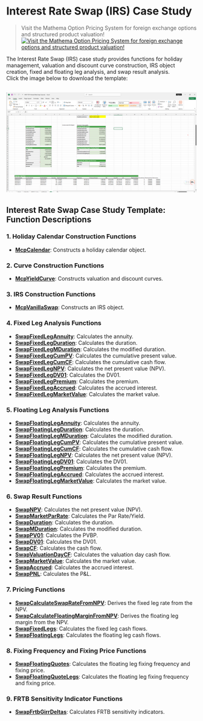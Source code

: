 # **Interest Rate Swap (IRS) Case Study**


> Visit the Mathema Option Pricing System for foreign exchange options and structured product valuation!
[![Visit the Mathema Option Pricing System for foreign exchange options and structured product valuation!](../pic/mathema.png)](https://fxo.mathema.com.cn)

The Interest Rate Swap (IRS) case study provides functions for holiday management, valuation and discount curve construction, IRS object creation, fixed and floating leg analysis, and swap result analysis.  
Click the image below to download the template:

[![MCP-TC14-Interest Rate Swap Case](./pic/tc14.png)](./MCP-TC14-InterestRateSwapCase.xlsx)
---

## **Interest Rate Swap Case Study Template: Function Descriptions**

### **1. Holiday Calendar Construction Functions**
- **[McpCalendar](/latest/api/calendar.html#excel-mcpcalendar-code-dates)**: Constructs a holiday calendar object.

### **2. Curve Construction Functions**
- **[McpYieldCurve](/latest/api/yieldcurve.html#excel-mcpyieldcurve-args1-args2-args3-args4-args5-fmt-vp-hd)**: Constructs valuation and discount curves.

### **3. IRS Construction Functions**
- **[McpVanillaSwap](/latest/api/vanillaswap.html#excel-mcpvanillaswap-args1-args2-args3-args4-args5-fmt-vp)**: Constructs an IRS object.

### **4. Fixed Leg Analysis Functions**
- **[SwapFixedLegAnnuity](/latest/api/vanillaswap.html#excel-swapfixedlegannuity-vanillaswap)**: Calculates the annuity.
- **[SwapFixedLegDuration](/latest/api/vanillaswap.html#excel-swapfixedlegduration-vanillaswap)**: Calculates the duration.
- **[SwapFixedLegMDuration](/latest/api/vanillaswap.html#excel-swapfixedlegmduration-vanillaswap)**: Calculates the modified duration.
- **[SwapFixedLegCumPV](/latest/api/vanillaswap.html#excel-swapfixedlegcumpv-vanillaswap)**: Calculates the cumulative present value.
- **[SwapFixedLegCumCF](/latest/api/vanillaswap.html#excel-swapfixedlegcumcf-vanillaswap)**: Calculates the cumulative cash flow.
- **[SwapFixedLegNPV](/latest/api/vanillaswap.html#excel-swapfixedlegnpv-vanillaswap)**: Calculates the net present value (NPV).
- **[SwapFixedLegDV01](/latest/api/vanillaswap.html#excel-swapfixedlegdv01-vanillaswap)**: Calculates the DV01.
- **[SwapFixedLegPremium](/latest/api/vanillaswap.html#excel-swapfixedlegpremium-vanillaswap)**: Calculates the premium.
- **[SwapFixedLegAccrued](/latest/api/vanillaswap.html#excel-swapfixedlegaccrued-vanillaswap)**: Calculates the accrued interest.
- **[SwapFixedLegMarketValue](/latest/api/vanillaswap.html#excel-swapfixedlegmarketvalue-vanillaswap)**: Calculates the market value.

### **5. Floating Leg Analysis Functions**
- **[SwapFloatingLegAnnuity](/latest/api/vanillaswap.html#excel-swapfloatinglegannuity-vanillaswap)**: Calculates the annuity.
- **[SwapFloatingLegDuration](/latest/api/vanillaswap.html#excel-swapfloatinglegduration-vanillaswap)**: Calculates the duration.
- **[SwapFloatingLegMDuration](/latest/api/vanillaswap.html#excel-swapfloatinglegmduration-vanillaswap)**: Calculates the modified duration.
- **[SwapFloatingLegCumPV](/latest/api/vanillaswap.html#excel-swapfloatinglegcumpv-vanillaswap)**: Calculates the cumulative present value.
- **[SwapFloatingLegCumCF](/latest/api/vanillaswap.html#excel-swapfloatinglegcumcf-vanillaswap)**: Calculates the cumulative cash flow.
- **[SwapFloatingLegNPV](/latest/api/vanillaswap.html#excel-swapfloatinglegnpv-vanillaswap)**: Calculates the net present value (NPV).
- **[SwapFloatingLegDV01](/latest/api/vanillaswap.html#excel-swapfloatinglegdv01-vanillaswap)**: Calculates the DV01.
- **[SwapFloatingLegPremium](/latest/api/vanillaswap.html#excel-swapfloatinglegpremium-vanillaswap)**: Calculates the premium.
- **[SwapFloatingLegAccrued](/latest/api/vanillaswap.html#excel-swapfloatinglegaccrued-vanillaswap)**: Calculates the accrued interest.
- **[SwapFloatingLegMarketValue](/latest/api/vanillaswap.html#excel-swapfloatinglegmarketvalue-vanillaswap)**: Calculates the market value.

### **6. Swap Result Functions**
- **[SwapNPV](/latest/api/vanillaswap.html#excel-swapnpv-vanillaswap)**: Calculates the net present value (NPV).
- **[SwapMarketParRate](/latest/api/vanillaswap.html#excel-swapmarketparrate-vanillaswap)**: Calculates the Par Rate/Yield.
- **[SwapDuration](/latest/api/vanillaswap.html#excel-swapduration-vanillaswap)**: Calculates the duration.
- **[SwapMDuration](/latest/api/vanillaswap.html#excel-swapmduration-vanillaswap)**: Calculates the modified duration.
- **[SwapPV01](/latest/api/vanillaswap.html#excel-swappv01-vanillaswap)**: Calculates the PVBP.
- **[SwapDV01](/latest/api/vanillaswap.html#excel-swapdv01-vanillaswap)**: Calculates the DV01.
- **[SwapCF](/latest/api/vanillaswap.html#excel-swapcf-vanillaswap)**: Calculates the cash flow.
- **[SwapValuationDayCF](/latest/api/vanillaswap.html#excel-swapvaluationdaycf-vanillaswap)**: Calculates the valuation day cash flow.
- **[SwapMarketValue](/latest/api/vanillaswap.html#excel-swapmarketvalue-vanillaswap)**: Calculates the market value.
- **[SwapAccrued](/latest/api/vanillaswap.html#excel-swapaccrued-vanillaswap)**: Calculates the accrued interest.
- **[SwapPNL](/latest/api/vanillaswap.html#excel-swappnl-vanillaswap-start-end)**: Calculates the P&L.

### **7. Pricing Functions**
- **[SwapCalculateSwapRateFromNPV](/latest/api/vanillaswap.html#excel-swapcalculateswapratefromnpv-vanillaswap-npv)**: Derives the fixed leg rate from the NPV.
- **[SwapCalculateFloatingMarginFromNPV](/latest/api/vanillaswap.html#excel-swapcalculatefloatingmarginfromnpv-vanillaswap-npv)**: Derives the floating leg margin from the NPV.
- **[SwapFixedLegs](/latest/api/vanillaswap.html#excel-swapfixedlegs-vanillaswap-fields)**: Calculates the fixed leg cash flows.
- **[SwapFloatingLegs](/latest/api/vanillaswap.html#excel-swapfloatinglegs-vanillaswap-fields)**: Calculates the floating leg cash flows.

### **8. Fixing Frequency and Fixing Price Functions**
- **[SwapFloatingQuotes](/latest/api/vanillaswap.html#excel-swapfloatingquotes-vanillaswap-fields)**: Calculates the floating leg fixing frequency and fixing price.
- **[SwapFloatingQuoteLegs](/latest/api/vanillaswap.html#excel-swapfloatingquotelegs-vanillaswap-fields)**: Calculates the floating leg fixing frequency and fixing price.


### **9. FRTB Sensitivity Indicator Functions**
- **[SwapFrtbGirrDeltas](/latest/api/vanillaswap.html#excel-swapfrtbgirrdeltas-swap-ccylocrate-1-0-fmt-v)**: Calculates FRTB sensitivity indicators.